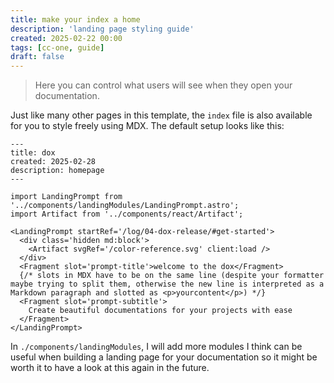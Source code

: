```yaml
---
title: make your index a home
description: 'landing page styling guide'
created: 2025-02-22 00:00
tags: [cc-one, guide]
draft: false
---
```


> Here you can control what users will see when they open your documentation.

Just like many other pages in this template, the `index` file is also available for you to style freely using MDX.
The default setup looks like this:

```mdx title="./src/content/index.mdx"
---
title: dox
created: 2025-02-28
description: homepage
---

import LandingPrompt from '../components/landingModules/LandingPrompt.astro';
import Artifact from '../components/react/Artifact';

<LandingPrompt startRef='/log/04-dox-release/#get-started'>
  <div class='hidden md:block'>
    <Artifact svgRef='/color-reference.svg' client:load />
  </div>
  <Fragment slot='prompt-title'>welcome to the dox</Fragment>
  {/* slots in MDX have to be on the same line (despite your formatter maybe trying to split them, otherwise the new line is interpreted as a Markdown paragraph and slotted as <p>yourcontent</p>) */}
  <Fragment slot='prompt-subtitle'>
    Create beautiful documentations for your projects with ease
  </Fragment>
</LandingPrompt>
```

In `./components/landingModules`, I will add more modules I think can be useful when building a landing page for your documentation so it might be worth it to have a look at this again in the future.
